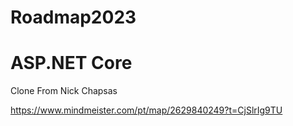 # Roadmap2023


# ASP.NET Core

Clone From Nick Chapsas

https://www.mindmeister.com/pt/map/2629840249?t=CjSlrIg9TU

